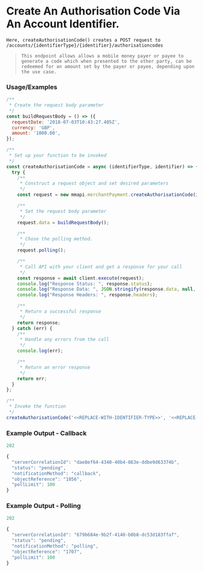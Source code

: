 
# Create An Authorisation Code Via An Account Identifier.

`Here, createAuthorisationCode() creates a POST request to /accounts/{identifierType}/{identifier}/authorisationcodes`

> `This endpoint allows allows a mobile money payer or payee to generate a code which when presented to the other party, can be redeemed for an amount set by the payer or payee, depending upon the use case.`

### Usage/Examples

```javascript
/**
 * Create the request body parameter
 */
const buildRequestBody = () => ({
  requestDate: '2018-07-03T10:43:27.405Z',
  currency: 'GBP',
  amount: '1000.00',
});

/**
 * Set up your function to be invoked
 */
const createAuthorisationCode = async (identifierType, identifier) => {
  try {
    /**
     * Construct a request object and set desired parameters
     */
    const request = new mmapi.merchantPayment.createAuthorisationCode(identifierType, identifier);

    /**
     * Set the request body parameter
     */
    request.data = buildRequestBody();

    /**
     * Chose the polling method.
     */
    request.polling();

    /**
     * Call API with your client and get a response for your call
     */
    const response = await client.execute(request);
    console.log("Response Status: ", response.status);
    console.log("Response Data: ", JSON.stringify(response.data, null, 4));
    console.log("Response Headers: ", response.headers);

    /**
     * Return a successful response
     */
    return response;
  } catch (err) {
    /**
     * Handle any errors from the call
     */
    console.log(err);

    /**
     * Return an error response
     */
    return err;
  }
};

/**
 * Invoke the function
 */
createAuthorisationCode('<<REPLACE-WITH-IDENTIFIER-TYPE>>', '<<REPLACE-WITH-IDENTIFIER>>');
```

### Example Output - Callback
```javascript
202

{
  "serverCorrelationId": "dae8ef64-4340-40b4-863e-ddbe9d63374b",
  "status": "pending",
  "notificationMethod": "callback",
  "objectReference": "1056",
  "pollLimit": 100
}
```

### Example Output - Polling
```javascript
202

{
  "serverCorrelationId": "679b684e-9b2f-4140-b0b8-dc53d183ffaf",
  "status": "pending",
  "notificationMethod": "polling",
  "objectReference": "1707",
  "pollLimit": 100
}
```